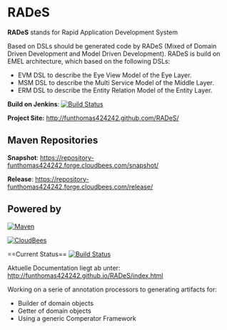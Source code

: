 RADeS
=====
**RADeS** stands for Rapid Application Development System

Based on DSLs should be generated code by RADeS (Mixed of Domain Driven Development and Model Driven Development).
RADeS is build on EMEL architecture, which based on the following DSLs:
 
 - EVM DSL to describe the Eye View Model of the Eye Layer. 
 - MSM DSL to describe the Multi Service Model of the Middle Layer.
 - ERM DSL to describe the Entity Relation Model of the Entity Layer.
 
**Build on Jenkins**: [![Build Status](https://funthomas424242.ci.cloudbees.com/buildStatus/icon?job=RADeS)](https://funthomas424242.ci.cloudbees.com/job/RADeS/)
 
**Project Site:** http://funthomas424242.github.com/RADeS/


Maven Repositories
------------------

**Snapshot**: https://repository-funthomas424242.forge.cloudbees.com/snapshot/

**Release**: https://repository-funthomas424242.forge.cloudbees.com/release/

Powered by
----------

[![Maven](http://maven.apache.org/images/logos/maven-feather.png)](http://maven.apache.org)

[![CloudBees](http://web-static-cloudfront.s3.amazonaws.com/images/badges/BuiltOnDEV.png)](http://cloudbees.com)

==Current Status==
[![Build Status](https://travis-ci.org/FunThomas424242/RADeS.svg?branch=master)](https://travis-ci.org/FunThomas424242/RADeS)

Aktuelle Documentation liegt ab unter: http://funthomas424242.github.io/RADeS/index.html 

Working on a serie of annotation processors to generating artifacts for:
* Builder of domain objects
* Getter of domain objects
* Using a generic Comperator Framework

